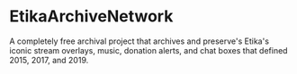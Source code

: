 # EtikaArchiveNetwork
A completely free archival project that archives and preserve's Etika's iconic stream overlays, music, donation alerts, and chat boxes that defined 2015, 2017, and 2019.
